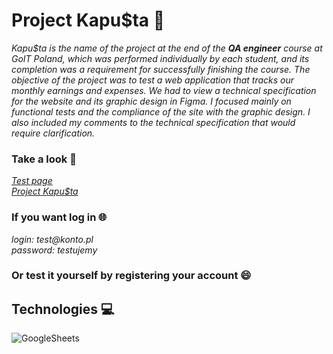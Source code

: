 # Project Kapu$ta :money_with_wings:

_Kapu$ta is the name of the project at the end of the <b>QA engineer</b> course at GoIT Poland, which was performed individually by each student, and its completion was a requirement for successfully finishing the course. The objective of the project was to test a web application that tracks our monthly earnings and expenses. We had to view a technical specification for the website and its graphic design in Figma. I focused mainly on functional tests and the compliance of the site with the graphic design. I also included my comments to the technical specification that would require clarification._

### Take a look :eyes:

_[Test page](https://kapusta-qa.netlify.app/)_ <br>
_[Project Kapu$ta](https://docs.google.com/spreadsheets/d/130yCxejalNzLLK-QafumtxbdK4XJxJNklulwy45WIo0/edit?usp=drive_link)_

### If you want log in :globe_with_meridians:

_login: test@konto.pl_ <br>
_password: testujemy_

### Or test it yourself by registering your account :smile:

## Technologies :computer:

<img align="left" alt="GoogleSheets" src="https://img.shields.io/badge/Google%20Sheets-34A853?style=for-the-badge&logo=google-sheets&logoColor=white"/>
